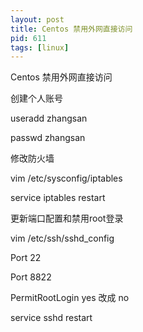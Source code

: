```yaml
---
layout: post
title: Centos 禁用外网直接访问
pid: 611
tags: [linux]
---
```




Centos 禁用外网直接访问

创建个人账号

useradd zhangsan

passwd zhangsan


修改防火墙

vim /etc/sysconfig/iptables

service iptables restart


更新端口配置和禁用root登录

vim /etc/ssh/sshd_config


Port 22

Port 8822

PermitRootLogin yes 改成 no

service sshd restart

